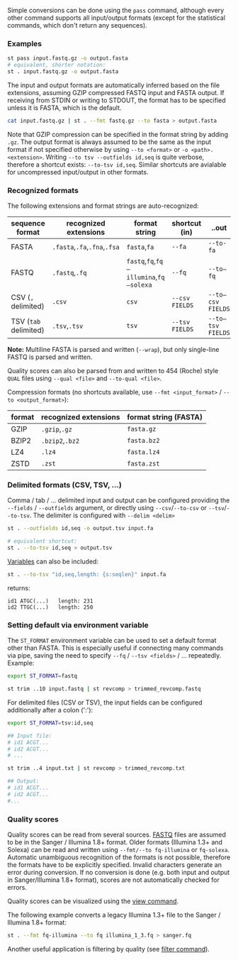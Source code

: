 Simple conversions can be done using the `pass` command, although every
other command supports all input/output formats (except for the statistical
commands, which don't return any sequences).

### Examples

```bash
st pass input.fastq.gz -o output.fasta
# equivalent, shorter notation:
st . input.fastq.gz -o output.fasta
```
The input and output formats are automatically inferred based on the file
extensions, assuming GZIP compressed FASTQ input and FASTA output.
If receiving from STDIN or writing to STDOUT, the format has to be
specified unless it is FASTA, which is the default.

```bash
cat input.fastq.gz | st . --fmt fastq.gz --to fasta > output.fasta
```
Note that GZIP compression can be specified in the format string by adding
`.gz`.
The output format is always assumed to be the same as the input format
if not specified otherwise by using `--to <format>` or `-o <path>.<extension>`.
Writing `--to tsv --outfields id,seq` is quite verbose, therefore
a shortcut exists: `--to-tsv id,seq`. Similar shortcuts are avialable for uncompressed
input/output in other formats.


### Recognized formats

The following extensions and format strings are auto-recognized:

sequence format      | recognized extensions | format string | shortcut (in) | ..out
-------------------- | --------------------- | ------------- | ------------- | ----------
FASTA                |  `.fasta`,`.fa`,`.fna`,`.fsa`| `fasta`,`fa`| `--fa`        | `--to-fa`
FASTQ                |  `.fastq`,`.fq`       | `fastq`,`fq`,`fq—illumina`,`fq—solexa`| `--fq`| `--to—fq`
CSV (`,` delimited)  |  `.csv`               | `csv`         | `--csv FIELDS`| `--to—csv FIELDS`
TSV (`tab` delimited)|  `.tsv`,`.tsv`        | `tsv`         | `--tsv FIELDS`| `--to—tsv FIELDS `

**Note:** Multiline FASTA is parsed and written (`--wrap`), but only single-line
FASTQ is parsed and written.

Quality scores can also be parsed from and written to 454 (Roche) style `QUAL`
files using `--qual <file>` and `--to-qual <file>`.

Compression formats (no shortcuts available, use `--fmt <input_format>` / `--to <output_format>`):

format       | recognized extensions | format string (FASTA)
------------ | --------------------- | ---------------------
GZIP         |  `.gzip`,`.gz`        | `fasta.gz`
BZIP2        |  `.bzip2`,`.bz2`      | `fasta.bz2`
LZ4          |  `.lz4`               | `fasta.lz4`
ZSTD         |  `.zst`               | `fasta.zst`


### Delimited formats (CSV, TSV, ...)

Comma / tab / ... delimited input and output can be configured providing the
`--fields` / `--outfields` argument, or directly using `--csv`/`--to-csv`
or `--tsv`/`--to-tsv`. The delimiter is configured with `--delim <delim>`

```bash
st . --outfields id,seq -o output.tsv input.fa

# equivalent shortcut:
st . --to-tsv id,seq > output.tsv
```

[Variables](variables) can also be included:

```bash
st . --to-tsv "id,seq,length: {s:seqlen}" input.fa
```

returns:

```
id1	ATGC(...)	length: 231
id2	TTGC(...)	length: 250
```

### Setting default via environment variable

The `ST_FORMAT` environment variable can be used to set a default format other
than FASTA. This is especially useful if connecting many commands via pipe,
saving the need to specify `--fq` / `--tsv <fields>` / ... repeatedly. Example:

```bash
export ST_FORMAT=fastq

st trim ..10 input.fastq | st revcomp > trimmed_revcomp.fastq
```

For delimited files (CSV or TSV), the input fields can be configured
additionally after a colon (':'):

```bash
export ST_FORMAT=tsv:id,seq

## Input file:
# id1 ACGT...
# id2 ACGT...
# ...

st trim ..4 input.txt | st revcomp > trimmed_revcomp.txt

## Output:
# id1 ACGT...
# id2 ACGT...
#...
```

### Quality scores

Quality scores can be read from several sources.
[FASTQ](https://en.wikipedia.org/wiki/FASTQ_format) files are assumed to be
in the Sanger / Illumina 1.8+ format. Older formats (Illumina 1.3+ and Solexa)
can be read and written using `--fmt/--to fq-illumina` or `fq-solexa`. Automatic
unambiguous recognition of the formats is not possible, therefore the formats have
to be explicitly specified. Invalid characters generate an error during conversion.
If no conversion is done (e.g. both input and output in Sanger/Illumina 1.8+ format),
scores are not automatically checked for errors.

Quality scores can be visualized using the [view command](view).

The following example converts a legacy Illumina 1.3+ file to the Sanger /
Illumina 1.8+ format:

```bash
st . --fmt fq-illumina --to fq illumina_1_3.fq > sanger.fq
```
Another useful application is filtering by quality (see [filter command](filter#quality-filtering)).
